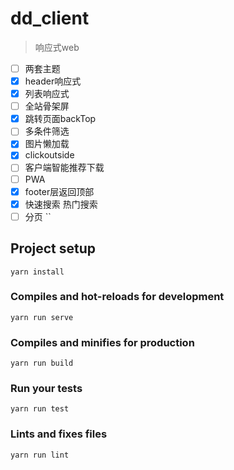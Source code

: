 # dd_client
> 响应式web

* [ ] 两套主题
* [x] header响应式
* [x] 列表响应式
* [ ] 全站骨架屏
* [x] 跳转页面backTop
* [ ] 多条件筛选
* [x] 图片懒加载
* [x] clickoutside
* [ ] 客户端智能推荐下载
* [ ] PWA
* [x] footer层返回顶部
* [x] 快速搜索 热门搜索
* [ ] 分页
``
## Project setup
```
yarn install
```

### Compiles and hot-reloads for development
```
yarn run serve
```

### Compiles and minifies for production
```
yarn run build
```

### Run your tests
```
yarn run test
```

### Lints and fixes files
```
yarn run lint
```

